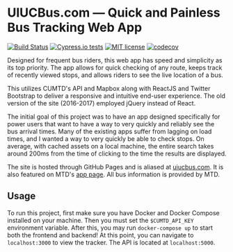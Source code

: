 # UIUCBus.com — Quick and Painless Bus Tracking Web App

[![Build Status](https://travis-ci.com/josh-byster/bus-tracker.svg?branch=master)](https://travis-ci.com/josh-byster/bus-tracker)
[![Cypress.io tests](https://img.shields.io/badge/cypress.io-tests-green.svg?style=flat-square)](https://cypress.io)
[![MIT license](https://img.shields.io/badge/License-MIT-blue.svg)](https://lbesson.mit-license.org/)
[![codecov](https://codecov.io/gh/josh-byster/bus-tracker/branch/master/graph/badge.svg)](https://codecov.io/gh/josh-byster/bus-tracker)

Designed for frequent bus riders, this web app has speed and simplicity as its top priority. The app allows for quick checking of any route, keeps track of recently viewed stops, and allows riders to see the live location of a bus.

This utilizes CUMTD's API and Mapbox along with ReactJS and Twitter Bootstrap to deliver a responsive and intuitive end-user experience. The old version of the site (2016-2017) employed jQuery instead of React.

The initial goal of this project was to have an app designed specifically for power users that want to have a way to very quickly and reliably see the bus arrival times. Many of the existing apps suffer from lagging on load times, and I wanted
a way to very quickly be able to check stops. On average, with cached assets on a local machine, the entire search takes around 200ms from the time of clicking to the time the results are displayed.

The site is hosted through GitHub Pages and is aliased at [uiucbus.com](http://uiucbus.com/). It is also featured on MTD's [app page](https://mtd.org/maps-and-schedules/apps/). All bus information is provided by MTD.

## Usage

To run this project, first make sure you have Docker and Docker Compose installed on your machine. Then you must set the `$CUMTD_API_KEY` environment variable. After this, you may run `docker-compose up` to start both the frontend and backend! At this point, you can navigate to `localhost:3000` to view the tracker. The API is located at `localhost:5000`.
